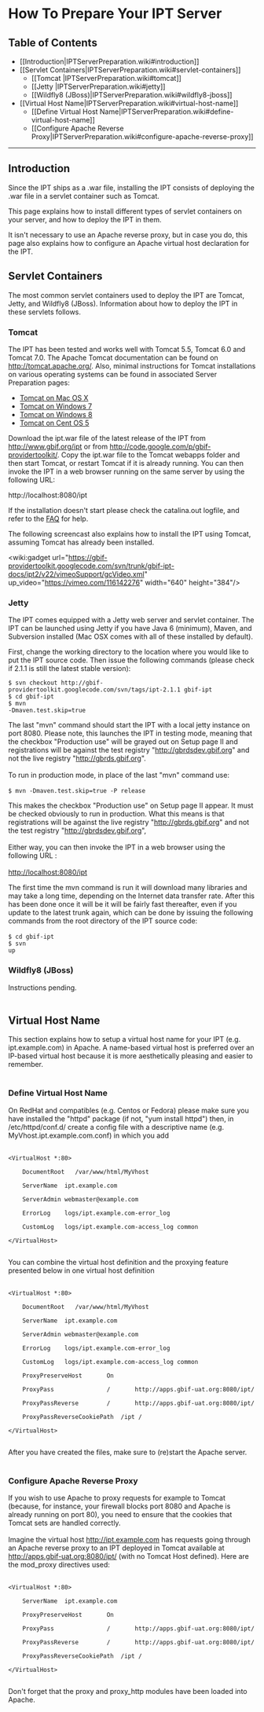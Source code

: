 # How To Prepare Your IPT Server

## Table of Contents
+ [[Introduction|IPTServerPreparation.wiki#introduction]]
+ [[Servlet Containers|IPTServerPreparation.wiki#servlet-containers]]
  + [[Tomcat |IPTServerPreparation.wiki#tomcat]]
  + [[Jetty |IPTServerPreparation.wiki#jetty]]
  + [[Wildfly8 (JBoss)|IPTServerPreparation.wiki#wildfly8-jboss]]
+ [[Virtual Host Name|IPTServerPreparation.wiki#virtual-host-name]]
  + [[Define Virtual Host Name|IPTServerPreparation.wiki#define-virtual-host-name]]
  + [[Configure Apache Reverse Proxy|IPTServerPreparation.wiki#configure-apache-reverse-proxy]]

---

## Introduction

Since the IPT ships as a .war file, installing the IPT consists of deploying the .war file in a servlet container such as Tomcat.

This page explains how to install different types of servlet containers on your server, and how to deploy the IPT in them.

It isn't necessary to use an Apache reverse proxy, but in case you do, this page also explains how to configure an Apache virtual host declaration for the IPT.

## Servlet Containers

The most common servlet containers used to deploy the IPT are Tomcat, Jetty, and Wildfly8 (JBoss). Information about how to deploy the IPT in these servlets follows.

### Tomcat

The IPT has been tested and works well with Tomcat 5.5, Tomcat 6.0 and Tomcat 7.0. The Apache Tomcat documentation can be found on http://tomcat.apache.org/. Also, minimal instructions for Tomcat installations on various operating systems can be found in associated Server Preparation pages:

  * [Tomcat on Mac OS X](TomcatInstallationMacOSX.md)
  * [Tomcat on Windows 7](TomcatInstallationWindows7.wiki)
  * [Tomcat on Windows 8](TomcatInstallationWindows8.wiki)
  * [Tomcat on Cent OS 5](TomcatInstallationCentOS.md)

Download the ipt.war file of the latest release of the IPT from http://www.gbif.org/ipt or from http://code.google.com/p/gbif-providertoolkit/. Copy the ipt.war file to the Tomcat webapps folder and then start Tomcat, or restart Tomcat if it is already running. You can then invoke the IPT in a web browser running on the same server by using the following URL:

http://localhost:8080/ipt

If the installation doesn't start please check the catalina.out logfile, and refer to the [FAQ](FAQ.md) for help.

The following screencast also explains how to install the IPT using Tomcat, assuming Tomcat has already been installed.

<wiki:gadget url="https://gbif-providertoolkit.googlecode.com/svn/trunk/gbif-ipt-docs/ipt2/v22/vimeoSupport/gcVideo.xml" up\_video="https://vimeo.com/116142276" width="640" height="384"/>

### Jetty

The IPT comes equipped with a Jetty web server and servlet container. The IPT can be launched using Jetty if you have Java 6 (minimum), Maven, and Subversion installed (Mac OSX comes with all of these installed by default).

First, change the working directory to the location where you would like to put the IPT source code. Then issue the following commands (please check if 2.1.1 is still the latest stable version):

`$ svn checkout http://gbif-providertoolkit.googlecode.com/svn/tags/ipt-2.1.1 gbif-ipt`<br>
<code>$ cd gbif-ipt</code><br>
<code>$ mvn -Dmaven.test.skip=true</code><br>

The last "mvn" command should start the IPT with a local jetty instance on port 8080. Please note, this launches the IPT in testing mode, meaning that the checkbox "Production use" will be grayed out on Setup page II and registrations will be against the test registry "<a href='http://gbrdsdev.gbif.org'>http://gbrdsdev.gbif.org</a>" and not the live registry "<a href='http://gbrds.gbif.org'>http://gbrds.gbif.org</a>".<br>
<br>
To run in production mode, in place of the last "mvn" command use:<br>
<br>
<code>$ mvn -Dmaven.test.skip=true -P release</code><br>

This makes the checkbox "Production use" on Setup page II appear. It must be checked obviously to run in production. What this means is that registrations will be against the live registry "<a href='http://gbrds.gbif.org'>http://gbrds.gbif.org</a>" and not the test registry "<a href='http://gbrdsdev.gbif.org'>http://gbrdsdev.gbif.org</a>",<br>
<br>
Either way, you can then invoke the IPT in a web browser using the following URL :<br>
<br>
<a href='http://localhost:8080/ipt'>http://localhost:8080/ipt</a>

The first time the mvn command is run it will download many libraries and may take a long time, depending on the Internet data transfer rate. After this has been done once it will be it will be fairly fast thereafter, even if you update to the latest trunk again, which can be done by issuing the following commands from the root directory of the IPT source code:<br>
<br>
<code>$ cd gbif-ipt</code><br>
<code>$ svn up</code><br>

<h3>Wildfly8 (JBoss)</h3>

Instructions pending.<br>
<br>
<h2>Virtual Host Name</h2>

This section explains how to setup a virtual host name for your IPT (e.g. ipt.example.com) in Apache. A name-based virtual host is preferred over an IP-based virtual host because it is more aesthetically pleasing and easier to remember.<br>
<br>
<h3>Define Virtual Host Name</h3>

On RedHat and compatibles (e.g. Centos or Fedora) please make sure you have installed the "httpd" package (if not, "yum install httpd") then, in /etc/httpd/conf.d/ create a config file with a descriptive name (e.g. MyVhost.ipt.example.com.conf) in which you add<br>
<br>
<pre><code>&lt;VirtualHost *:80&gt;<br>
    DocumentRoot   /var/www/html/MyVhost   <br>
    ServerName  ipt.example.com<br>
    ServerAdmin webmaster@example.com<br>
    ErrorLog    logs/ipt.example.com-error_log<br>
    CustomLog   logs/ipt.example.com-access_log common<br>
&lt;/VirtualHost&gt;<br>
</code></pre>

You can combine the virtual host definition and the proxying feature presented below in one virtual host definition<br>
<br>
<pre><code>&lt;VirtualHost *:80&gt;<br>
    DocumentRoot   /var/www/html/MyVhost   <br>
    ServerName  ipt.example.com<br>
    ServerAdmin webmaster@example.com<br>
    ErrorLog    logs/ipt.example.com-error_log<br>
    CustomLog   logs/ipt.example.com-access_log common<br>
    ProxyPreserveHost       On<br>
    ProxyPass               /       http://apps.gbif-uat.org:8080/ipt/<br>
    ProxyPassReverse        /       http://apps.gbif-uat.org:8080/ipt/<br>
    ProxyPassReverseCookiePath  /ipt /<br>
&lt;/VirtualHost&gt;<br>
</code></pre>

After you have created the files, make sure to (re)start the Apache server.<br>
<br>
<h3>Configure Apache Reverse Proxy</h3>

If you wish to use Apache to proxy requests for example to Tomcat (because, for instance, your firewall blocks port 8080 and Apache is already running on port 80), you need to ensure that the cookies that Tomcat sets are handled correctly.<br>
<br>
Imagine the virtual host <a href='http://ipt.example.com'>http://ipt.example.com</a> has requests going through an Apache reverse proxy to an IPT deployed in Tomcat available at <a href='http://apps.gbif-uat.org:8080/ipt/'>http://apps.gbif-uat.org:8080/ipt/</a> (with no Tomcat Host defined). Here are the mod_proxy directives used:<br>
<br>
<pre><code>&lt;VirtualHost *:80&gt;<br>
    ServerName  ipt.example.com<br>
    ProxyPreserveHost       On<br>
    ProxyPass               /       http://apps.gbif-uat.org:8080/ipt/<br>
    ProxyPassReverse        /       http://apps.gbif-uat.org:8080/ipt/<br>
    ProxyPassReverseCookiePath  /ipt /<br>
&lt;/VirtualHost&gt;<br>
</code></pre>

Don't forget that the proxy and proxy_http modules have been loaded into Apache.<br>